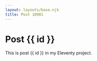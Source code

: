 ```yaml
---
layout: layouts/base.njk
title: Post 10901
---
```


# Post {{ id }}

This is post {{ id }} in my Eleventy project.

